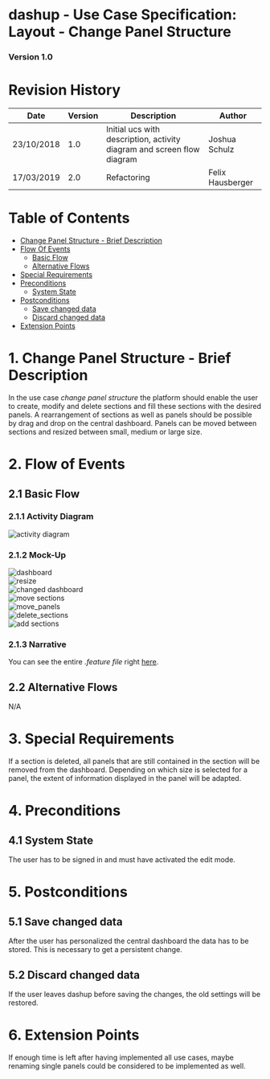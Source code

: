 dashup - Use Case Specification: Layout - Change Panel Structure
============================================
### Version 1.0

# Revision History

| Date       | Version | Description                                                            | Author           |
|------------|---------|------------------------------------------------------------------------|------------------|
| 23/10/2018 | 1.0     | Initial ucs with description, activity diagram and screen flow diagram | Joshua Schulz    |
| 17/03/2019 | 2.0     | Refactoring                                                            | Felix Hausberger |

# Table of Contents

- [Change Panel Structure - Brief Description](#1-change-panel-structure---brief-description) 
- [Flow Of Events](#2-flow-of-events)
    - [Basic Flow](#21-basic-flow)   
    - [Alternative Flows](#22-alternative-flows)
- [Special Requirements](#3-special-requirements)
- [Preconditions](#4-preconditions)
    - [System State](#41-system-state)
- [Postconditions](#5-postconditions) 
    - [Save changed data](#51-save-changed-data)
    - [Discard changed data](#52-discard-changed-data)
- [Extension Points](#6-extension-points)

# 1. Change Panel Structure - Brief Description
In the use case _change panel structure_ the platform should enable the user to create, modify and delete sections and 
fill these sections with the desired panels. A rearrangement of sections as well as panels should be possible by drag 
and drop on the central dashboard. Panels can be moved between sections and resized between small, medium or large size. 

# 2. Flow of Events

## 2.1 Basic Flow

### 2.1.1 Activity Diagram
<img src="./activity_diagrams/change_panel_structure.png" alt="activity diagram" />
 
### 2.1.2 Mock-Up
<img src="./mockups/dashboard.png" alt="dashboard" />
<br />
<img src="./mockups/resize.png" alt="resize" />
<br />
<img src="./mockups/changed_dashboard.png" alt="changed dashboard" />
<br />
<img src="./mockups/move_sections.png" alt="move sections" />
<br />
<img src="./mockups/move_panels.png" alt="move_panels" />
<br />
<img src="./mockups/delete_sections.png" alt="delete_sections" />
<br />
<img src="./mockups/add_sections.png" alt="add sections" />
<br />

### 2.1.3 Narrative
You can see the entire _.feature file_ right <a href="./narratives/change_panel_structure.feature">here</a>.

## 2.2 Alternative Flows
N/A

# 3. Special Requirements
If a section is deleted, all panels that are still contained in the section will be removed from the dashboard. 
Depending on which size is selected for a panel, the extent of information displayed in the panel will be adapted.

# 4. Preconditions

## 4.1 System State
The user has to be signed in and must have activated the edit mode.

# 5. Postconditions

## 5.1 Save changed data
After the user has personalized the central dashboard the data has to be stored. This is necessary
to get a persistent change. 

## 5.2 Discard changed data
If the user leaves dashup before saving the changes, the old settings will be restored.

# 6. Extension Points
If enough time is left after having implemented all use cases, maybe renaming single panels could be considered to be 
implemented as well.